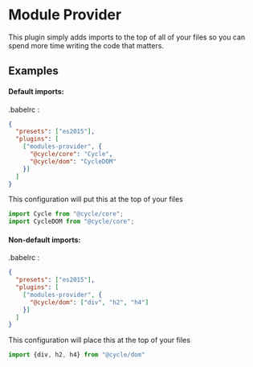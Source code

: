 # Module Provider

This plugin simply adds imports to the top of all of your files so you can spend more time writing the code that matters.

## Examples

#### Default imports:

.babelrc :
```json
{
  "presets": ["es2015"],
  "plugins": [
    ["modules-provider", {
      "@cycle/core": "Cycle",
      "@cycle/dom": "CycleDOM"
    }]
  ]
}
```
This configuration will put this at the top of your files
```js
import Cycle from "@cycle/core";
import CycleDOM from "@cycle/core";
```

#### Non-default imports:

.babelrc :
```json
{
  "presets": ["es2015"],
  "plugins": [
    ["modules-provider", {
      "@cycle/dom": ["div", "h2", "h4"]
    }]
  ]
}
```
This configuration will place this at the top of your files
```js
import {div, h2, h4} from "@cycle/dom"
```
